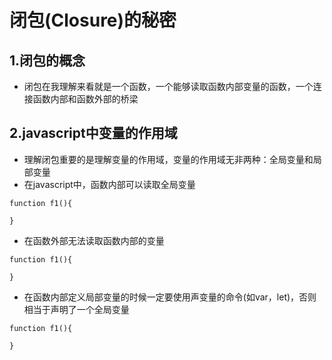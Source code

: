 闭包(Closure)的秘密
===
1.闭包的概念
---
- 闭包在我理解来看就是一个函数，一个能够读取函数内部变量的函数，一个连接函数内部和函数外部的桥梁


2.javascript中变量的作用域
---
- 理解闭包重要的是理解变量的作用域，变量的作用域无非两种：全局变量和局部变量
- 在javascript中，函数内部可以读取全局变量
```
function f1(){

}
```
- 在函数外部无法读取函数内部的变量
```
function f1(){

}
```
- 在函数内部定义局部变量的时候一定要使用声变量的命令(如var，let)，否则相当于声明了一个全局变量
```
function f1(){

}
```

